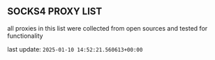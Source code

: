 ## SOCKS4 PROXY LIST

all proxies in this list were collected from open sources and tested for functionality

last update: `2025-01-10 14:52:21.560613+00:00`